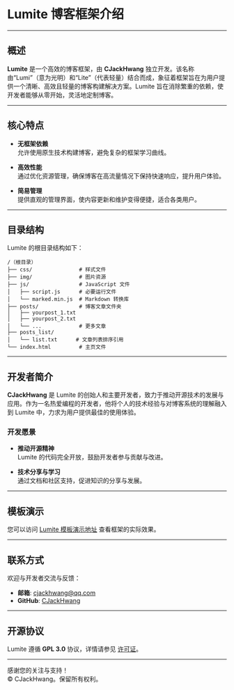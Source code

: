 # Lumite 博客框架介绍

---

## 概述

**Lumite** 是一个高效的博客框架，由 **CJackHwang** 独立开发。该名称由“Lumi”（意为光明）和“Lite”（代表轻量）结合而成，象征着框架旨在为用户提供一个清晰、高效且轻量的博客构建解决方案。Lumite 旨在消除繁重的依赖，使开发者能够从零开始，灵活地定制博客。

---

## 核心特点

- **无框架依赖**  
  允许使用原生技术构建博客，避免复杂的框架学习曲线。

- **高效性能**  
  通过优化资源管理，确保博客在高流量情况下保持快速响应，提升用户体验。

- **简易管理**  
  提供直观的管理界面，使内容更新和维护变得便捷，适合各类用户。

---

## 目录结构

Lumite 的根目录结构如下：

```
/（根目录）
├── css/               # 样式文件
├── img/               # 图片资源
├── js/                # JavaScript 文件
│   ├── script.js      # 必要运行文件
│   └── marked.min.js  # Markdown 转换库
├── posts/             # 博客文章文件夹
│   ├── yourpost_1.txt
│   ├── yourpost_2.txt
│   └── ...            # 更多文章
├── posts_list/
│   └── list.txt      # 文章列表排序引用
└── index.html         # 主页文件
```

---

## 开发者简介

**CJackHwang** 是 Lumite 的创始人和主要开发者，致力于推动开源技术的发展与应用。作为一名热爱编程的开发者，他将个人的技术经验与对博客系统的理解融入到 Lumite 中，力求为用户提供最佳的使用体验。

### 开发愿景

- **推动开源精神**  
  Lumite 的代码完全开放，鼓励开发者参与贡献与改进。

- **技术分享与学习**  
  通过文档和社区支持，促进知识的分享与发展。

---

## 模板演示

您可以访问 [Lumite 模板演示地址](https://lumite-template.cjack.cfd) 查看框架的实际效果。

---

## 联系方式

欢迎与开发者交流与反馈：

- **邮箱**: [cjackhwang@qq.com](mailto:cjackhwang@qq.com)  
- **GitHub**: [CJackHwang](https://github.com/CJackHwang)  

---

## 开源协议

Lumite 遵循 **GPL 3.0** 协议，详情请参见 [许可证](https://github.com/CJackHwang/Lumite/blob/main/LICENSE)。

---

感谢您的关注与支持！  
© CJackHwang。保留所有权利。